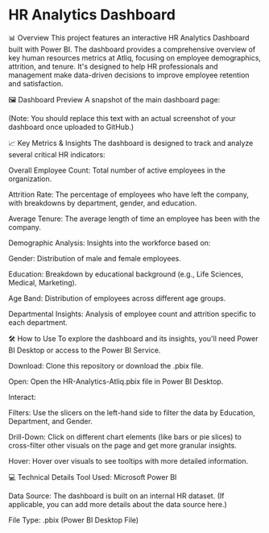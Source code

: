 # HR Analytics Dashboard
📊 Overview
This project features an interactive HR Analytics Dashboard built with Power BI. The dashboard provides a comprehensive overview of key human resources metrics at Atliq, focusing on employee demographics, attrition, and tenure. It's designed to help HR professionals and management make data-driven decisions to improve employee retention and satisfaction.

🖼️ Dashboard Preview
A snapshot of the main dashboard page:

(Note: You should replace this text with an actual screenshot of your dashboard once uploaded to GitHub.)

📈 Key Metrics & Insights
The dashboard is designed to track and analyze several critical HR indicators:

Overall Employee Count: Total number of active employees in the organization.

Attrition Rate: The percentage of employees who have left the company, with breakdowns by department, gender, and education.

Average Tenure: The average length of time an employee has been with the company.

Demographic Analysis: Insights into the workforce based on:

Gender: Distribution of male and female employees.

Education: Breakdown by educational background (e.g., Life Sciences, Medical, Marketing).

Age Band: Distribution of employees across different age groups.

Departmental Insights: Analysis of employee count and attrition specific to each department.

🛠️ How to Use
To explore the dashboard and its insights, you'll need Power BI Desktop or access to the Power BI Service.

Download: Clone this repository or download the .pbix file.

Open: Open the HR-Analytics-Atliq.pbix file in Power BI Desktop.

Interact:

Filters: Use the slicers on the left-hand side to filter the data by Education, Department, and Gender.

Drill-Down: Click on different chart elements (like bars or pie slices) to cross-filter other visuals on the page and get more granular insights.

Hover: Hover over visuals to see tooltips with more detailed information.

💻 Technical Details
Tool Used: Microsoft Power BI

Data Source: The dashboard is built on an internal HR dataset. (If applicable, you can add more details about the data source here.)

File Type: .pbix (Power BI Desktop File)
